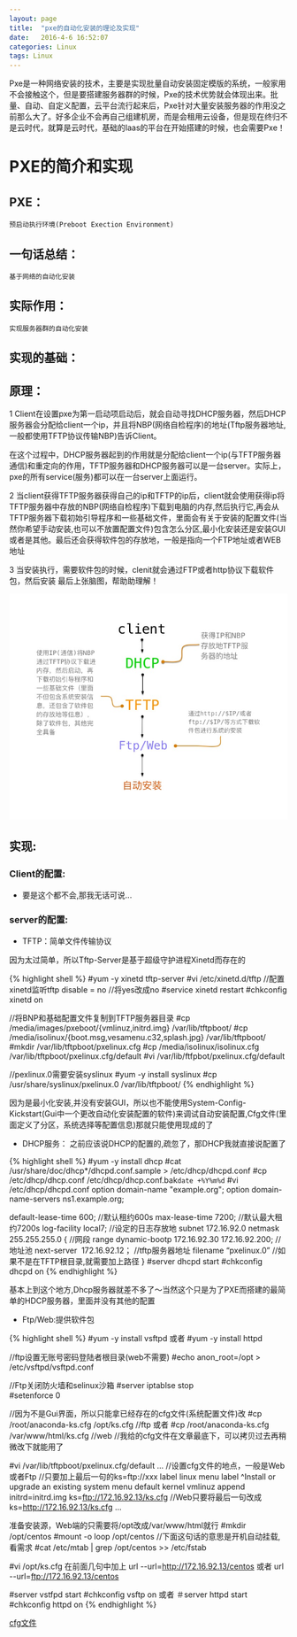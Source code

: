 ```yaml
---
layout: page
title:  "pxe的自动化安装的理论及实现"
date:   2016-4-6 16:52:07
categories: Linux
tags: Linux
---
```

Pxe是一种网络安装的技术，主要是实现批量自动安装固定模版的系统，一般家用不会接触这个，但是要搭建服务器群的时候，Pxe的技术优势就会体现出来。批量、自动、自定义配置，云平台流行起来后，Pxe针对大量安装服务器的作用没之前那么大了。好多企业不会再自己组建机房，而是会租用云设备，但是现在终归不是云时代，就算是云时代，基础的Iaas的平台在开始搭建的时候，也会需要Pxe！

# PXE的简介和实现


## PXE：
	预启动执行环境(Preboot Exection Environment)

## 一句话总结：
	基于网络的自动化安装

## 实际作用：
	实现服务器群的自动化安装

## 实现的基础：


## 原理：

 1 Client在设置pxe为第一启动项启动后，就会自动寻找DHCP服务器，然后DHCP服务器会分配给client一个ip，并且将NBP(网络自检程序)的地址(Tftp服务器地址,一般都使用TFTP协议传输NBP)告诉Client。

 在这个过程中，DHCP服务器起到的作用就是分配给client一个ip(与TFTP服务器通信)和重定向的作用，TFTP服务器和DHCP服务器可以是一台server。实际上，pxe的所有service(服务)都可以在一台server上面运行。

 2 当client获得TFTP服务器获得自己的ip和TFTP的ip后，client就会使用获得ip将TFTP服务器中存放的NBP(网络自检程序)下载到电脑的内存,然后执行它,再会从TFTP服务器下载初始引导程序和一些基础文件，里面会有关于安装的配置文件(当然你希望手动安装,也可以不放置配置文件)包含怎么分区,最小化安装还是安装GUI或者是其他。最后还会获得软件包的存放地，一般是指向一个FTP地址或者WEB地址

 3 当安装执行，需要软件包的时候，clenit就会通过FTP或者http协议下载软件包，然后安装
最后上张脑图，帮助助理解！

![](https://github.com/chenyanshan/images/blob/master/linux/server/PXE.jpg?raw=true)

##  实现:

### Client的配置:
- 要是这个都不会,那我无话可说...

### server的配置:

- TFTP：简单文件传输协议

因为太过简单，所以Tftp-Server是基于超级守护进程Xinetd而存在的

{% highlight shell %}
#yum -y xinetd tftp-server
#vi /etc/xinetd.d/tftp         //配置xinetd监听tftp
disable                 = no   //将yes改成no
#service xinetd restart
#chkconfig xinetd on

//将BNP和基础配置文件复制到TFTP服务器目录
#cp /media/images/pxeboot/{vmlinuz,initrd.img} /var/lib/tftpboot/
#cp /media/isolinux/{boot.msg,vesamenu.c32,splash.jpg} /var/lib/tftpboot/
#mkdir /var/lib/tftpboot/pxelinux.cfg
#cp /media/isolinux/isolinux.cfg /var/lib/tftpboot/pxelinux.cfg/default
#vi /var/lib/ftfpbot/pxelinux.cfg/default

//pexlinux.0需要安装syslinux
#yum -y install syslinux
#cp /usr/share/syslinux/pxelinux.0 /var/lib/tftpboot/
{% endhighlight %}

因为是最小化安装,并没有安装GUI，所以也不能使用System-Config-Kickstart(Gui中一个更改自动化安装配置的软件)来调试自动安装配置,Cfg文件(里面定义了分区，系统选择等配置信息)那就只能使用现成的了

- DHCP服务：
之前应该说DHCP的配置的,疏忽了，那DHCP我就直接说配置了

{% highlight shell %}
#yum -y install dhcp
#cat /usr/share/doc/dhcp*/dhcpd.conf.sample > /etc/dhcp/dhcpd.conf
#cp /etc/dhcp/dhcp.conf /etc/dhcp/dhcp.conf.bak`date +%Y%m%d`
#vi /etc/dhcp/dhcpd.conf
option domain-name "example.org";
option domain-name-servers ns1.example.org;

default-lease-time 600;  //默认租约600s
max-lease-time 7200;   //默认最大租约7200s
log-facility local7;    //设定的日志存放地
subnet 172.16.92.0 netmask 255.255.255.0 { //网段
range dynamic-bootp 172.16.92.30 172.16.92.200; //地址池
next-server  172.16.92.12；         //tftp服务器地址
filename “pxelinux.0”  //如果不是在TFTP根目录,就需要加上路径
}
#server dhcpd start
#chkconfig dhcpd on
{% endhighlight %}

基本上到这个地方,Dhcp服务器就差不多了～当然这个只是为了PXE而搭建的最简单的HDCP服务器，里面并没有其他的配置

- Ftp/Web:提供软件包


{% highlight shell %}
#yum -y install vsftpd
或者
#yum -y install httpd


//ftp设置无账号密码登陆者根目录(web不需要)
#echo anon_root=/opt > /etc/vsftpd/vsftpd.conf

//Ftp关闭防火墙和selinux沙箱
#server iptablse stop      
#setenforce 0

//因为不是Gui界面，所以只能拿已经存在的cfg文件(系统配置文件)改
#cp /root/anaconda-ks.cfg /opt/ks.cfg   //ftp
或者
#cp /root/anaconda-ks.cfg /var/www/html/ks.cfg   //web
//我给的cfg文件在文章最底下，可以拷贝过去再稍微改下就能用了


#vi /var/lib/tftpboot/pxelinux.cfg/default
...
//设置cfg文件的地点，一般是Web或者Ftp
//只要加上最后一句的ks=ftp://xxx
label linux
  menu label ^Install or upgrade an existing system
  menu default
  kernel vmlinuz
  append initrd=initrd.img ks=ftp://172.16.92.13/ks.cfg
//Web只要将最后一句改成ks=http://172.16.92.13/ks.cfg
...

准备安装源，Web端的只需要将/opt改成/var/www/html就行
#mkdir /opt/centos
#mount -o loop /opt/centos
//下面这句话的意思是开机自动挂载,看需求
#cat /etc/mtab | grep /opt/centos >> /etc/fstab

#vi /opt/ks.cfg
在前面几句中加上
url --url=http://172.16.92.13/centos
或者
url --url=ftp://172.16.92.13/centos

#server vstfpd start
#chkconfig vsftp on
或者
＃server httpd start
#chkconfig httpd on
{% endhighlight %}

[cfg文件](https://github.com/chenyanshan/blog/blob/master/ks.cfg)
